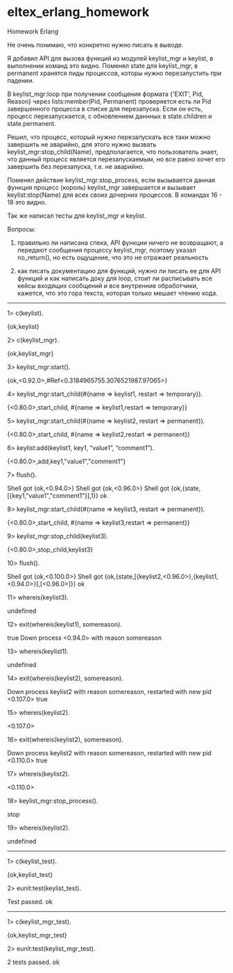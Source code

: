 # eltex_erlang_homework
Homework Erlang

Не очень понимаю, что конкретно нужно писать в выводе.

Я добавил API для вызова функций из модулей keylist_mgr и keylist, в выполнении команд это видно.
Поменял state для keylist_mgr, в permanent хранятся пиды процессов, которы нужно перезапустить при падении.

В keylist_mgr:loop при получении сообщения формата {'EXIT', Pid, Reason} через lists:member(Pid, Permanent) проверяется есть ли Pid завершенного процесса в списке для перезапуска.
Если он есть, процесс перезапускается, с обновлением даннных в state.children и state.permanent.

Решил, что процесс, который нужно перезапускать все таки можно завершить не аварийно, для этого нужно вызвать keylist_mgr:stop_child(Name), предполагается, что пользователь знает, что данный процесс является перезапускаемым, но все равно хочет его завершить без перезапуска, т.е. не аварийно.

Поменял действие keylist_mgr:stop_process, если вызывается данная функция процесс (король) keylist_mgr завершается и вызывает keylist:stop(Name) для всех своих дочерних процессов. В командах 16 - 18 это видно.

Так же написал тесты для keylist_mgr и keylist.

Вопросы: 

1. правильно ли написана спека, API функции ничего не возвращают, а передают сообщения процессу keylist_mgr, поэтому указал no_return(), но есть ощущение, что это не отражает реальность 

2. как писать документацию для функций, нужно ли писать ее для API функций и как написать доку для loop, стоит ли расписывать все кейсы входящих сообщений и все внутренние обработчики, кажется, что это гора текста, которая только мешает чтению кода.

*****************************************************************************************************************************************************

1> c(keylist).

{ok,keylist}

2> c(keylist_mgr).

{ok,keylist_mgr}

3> keylist_mgr:start().

{ok,<0.92.0>,#Ref<0.3184965755.3076521987.97065>}

4> keylist_mgr:start_child(#{name => keylist1, restart => temporary}).

{<0.80.0>,start_child,
 #{name => keylist1,restart => temporary}}

5> keylist_mgr:start_child(#{name => keylist2, restart => permanent}).

{<0.80.0>,start_child,
 #{name => keylist2,restart => permanent}}

6> keylist:add(keylist1, key1, “value1”, “comment1”).

{<0.80.0>,add,key1,"value1","comment1"}

7> flush().

Shell got {ok,<0.94.0>}
Shell got {ok,<0.96.0>}
Shell got {ok,{state,[{key1,"value1","comment1"}],1}}
ok

8> keylist_mgr:start_child(#{name => keylist3, restart => permanent}).

{<0.80.0>,start_child,
 #{name => keylist3,restart => permanent}}

9> keylist_mgr:stop_child(keylist3).                                   

{<0.80.0>,stop_child,keylist3}

10> flush().

Shell got {ok,<0.100.0>}
Shell got {ok,{state,[{keylist2,<0.96.0>},{keylist1,<0.94.0>}],[<0.96.0>]}}
ok

11> whereis(keylist3). 

undefined

12> exit(whereis(keylist1), somereason).

true
Down process <0.94.0> with reason somereason

13> whereis(keylist1).

undefined

14> exit(whereis(keylist2), somereason).

Down process keylist2 with reason somereason, restarted with new pid <0.107.0> 
true

15> whereis(keylist2).

<0.107.0>

16> exit(whereis(keylist2), somereason).

Down process keylist2 with reason somereason, restarted with new pid <0.110.0> 
true

17> whereis(keylist2).

<0.110.0>

18> keylist_mgr:stop_process().

stop

19> whereis(keylist2).

undefined

*****************************************************************************************************************************************************

1> c(keylist_test).                                     

{ok,keylist_test}

2> eunit:test(keylist_test).

  Test passed.
ok

*****************************************************************************************************************************************************

1> c(keylist_mgr_test).

{ok,keylist_mgr_test}

2> eunit:test(keylist_mgr_test).

  2 tests passed.
ok
